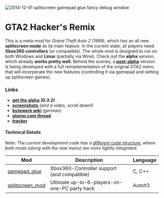 
![2014-12-01 splitscreen gamepad glue fancy debug window](https://cloud.githubusercontent.com/assets/7833187/5239777/1b5f3b2a-78ee-11e4-8992-4a47f8038041.jpg)


# GTA2 Hacker's Remix
This is a meta-mod for *Grand Theft Auto 2* (1999), which has an all new **splitscreen mode** as its main feature. In the current state, all players need **Xbox360 controllers** (or compatible). The whole mod is designed to run on both Windows and **Linux** (partially via Wine).
Check out the **alpha** version, which already **works pretty well.** Behind the scenes, a **[post-alpha](https://github.com/Bytewerk/gta2-hackers-remix/tree/post-alpha)** version is being developed with a full reimplementation of the original GTA2 menu that will incorperate the new features (controlling it via gamepad and setting up splitscreen games).

### Links
* **[get the alpha](https://github.com/Bytewerk/gta2-hackers-remix/releases/tag/0.3.2-splitscreen_mod)** ***(0.3.2)***
* **[screenshots](https://github.com/Bytewerk/gta2-hackers-remix/issues/1)** *(and a video, scroll down!)*
* **[bytewerk wiki](http://wiki.bytewerk.org/index.php/GTA2_Hackers_Remix)** *(german)*
* **[gtamp.com thread](http://gtamp.com/forum/viewtopic.php?f=4&t=776)**
* **[tracker](https://github.com/Bytewerk/gta2-hackers-remix/issues)**

#### Technical Details

*Note: The current development code has a [different code structure](https://github.com/Bytewerk/gta2-hackers-remix/wiki/Post-Alpha-Code-Structure), where both mods (along with the new menu) are more tightly integrated.*

Mod | Description | Language
----|-------------|------------
[gamepad_glue](https://github.com/Bytewerk/gta2-hackers-remix/tree/master/gamepad_glue) | Xbox360-Controller support (and compatible) | C, C++
[splitscreen_mod](https://github.com/Bytewerk/gta2-hackers-remix/tree/master/splitscreen_mod) | Ultimate up-to-6-players-on-one-PC party hack | AutoIt3

